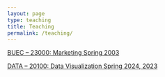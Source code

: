 ```yaml
---
layout: page
type: teaching
title: Teaching
permalink: /teaching/
---
```


[BUEC – 23000: Marketing Spring 2003](Marketing-Syllabus.pdf) 

[DATA – 20100: Data Visualization Spring 2024, 2023](Data201-Syllabus–Spring24.pdf)


